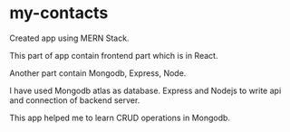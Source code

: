 # my-contacts

Created app using MERN Stack.

This part of app contain frontend part which is in React.

Another part contain Mongodb, Express, Node.

I have used Mongodb atlas as database. Express and Nodejs to write api and connection of backend server.

This app helped me to learn CRUD operations in Mongodb.
